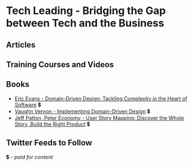 # Tech Leading - Bridging the Gap between Tech and the Business

## Articles


## Training Courses and Videos


## Books
- [Eric Evans - Domain-Driven Design: Tackling Complexity in the Heart of Software](https://www.amazon.com/Domain-Driven-Design-Tackling-Complexity-Software-ebook/dp/B00794TAUG) 💲
- [Vaughn Vernon - Implementing Domain-Driven Design](https://www.amazon.com/Implementing-Domain-Driven-Design-Vaughn-Vernon-ebook/dp/B00BCLEBN8) 💲
- [Jeff Patton, Peter Economy - User Story Mapping: Discover the Whole Story, Build the Right Product](https://www.amazon.com/User-Story-Mapping-Discover-Product-ebook/dp/B00NF07FHS) 💲

## Twitter Feeds to Follow

💲 - *paid for content*